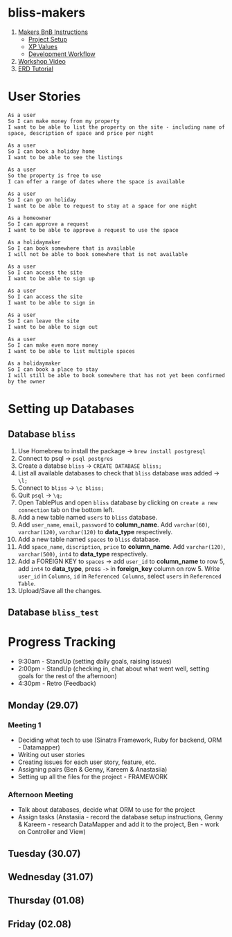 # bliss-makers


1. [Makers BnB Instructions](https://github.com/makersacademy/course/tree/master/makersbnb#turning-a-specification-into-user-stories)
   - [Project Setup](https://github.com/makersacademy/course/tree/master/makersbnb#project-setup)
   - [XP Values](https://github.com/makersacademy/course/tree/master/makersbnb#xp-values)
   - [Development Workflow](https://github.com/makersacademy/course/blob/master/pills/development_workflow.md)
 2. [Workshop Video](https://drive.google.com/open?id=18oBTHQp5m0-5uDq9mcvfIon4jB4A_auv)
 3. [ERD Tutorial](https://www.youtube.com/watch?v=QpdhBUYk7Kk&list=WL&index=9&t=65s)

# User Stories
```
As a user
So I can make money from my property
I want to be able to list the property on the site - including name of space, description of space and price per night

As a user
So I can book a holiday home
I want to be able to see the listings

As a user
So the property is free to use
I can offer a range of dates where the space is available

As a user
So I can go on holiday
I want to be able to request to stay at a space for one night

As a homeowner
So I can approve a request
I want to be able to approve a request to use the space

As a holidaymaker
So I can book somewhere that is available
I will not be able to book somewhere that is not available

As a user
So I can access the site
I want to be able to sign up

As a user
So I can access the site
I want to be able to sign in

As a user
So I can leave the site
I want to be able to sign out

As a user
So I can make even more money
I want to be able to list multiple spaces

As a holidaymaker
So I can book a place to stay
I will still be able to book somewhere that has not yet been confirmed by the owner
```
# Setting up Databases
## Database ```bliss```
1. Use Homebrew to install the package -> ```brew install postgresql```
2. Connect to psql -> ```psql postgres```
3. Create a databse ```bliss``` -> ```CREATE DATABASE bliss;```
4. List all available databases to check that ```bliss``` database was added -> ```\l;```
5. Connect to ```bliss``` -> ```\c bliss;```
6. Quit ```psql``` -> ```\q;```
7. Open TablePlus and open ```bliss``` database by clicking on ```create a new connection``` tab on the bottom left.
8. Add a new table named ```users``` to ```bliss``` database.
9. Add ```user_name```, ```email```, ```password``` to **column_name**. Add ```varchar(60)```, ```varchar(120)```, ```varchar(120)``` to **data_type** respectively.
10. Add a new table named ```spaces``` to ```bliss``` database.
11. Add ```space_name```, ```discription```, ```price``` to **column_name**. Add ```varchar(120)```, ```varchar(500)```, ```int4``` to **data_type** respectively.
12. Add a FOREIGN KEY to ```spaces``` -> add ```user_id``` to **column_name** to row 5, add ```int4``` to **data_type**, press ```->``` in **foreign_key** column on row 5. Write ```user_id``` in ```Columns```, ```id``` in ```Referenced Columns```, select ```users``` in ```Referenced Table```.
13. Upload/Save all the changes.
## Database ```bliss_test```



# Progress Tracking
- 9:30am - StandUp (setting daily goals, raising issues)
- 2:00pm - StandUp (checking in, chat about what went well, setting goals for the rest of the afternoon)
- 4:30pm - Retro (Feedback)

## Monday (29.07)
### Meeting 1
- Deciding what tech to use (Sinatra Framework, Ruby for backend, ORM - Datamapper)
- Writing out user stories
- Creating issues for each user story, feature, etc.
- Assigning pairs (Ben & Genny, Kareem & Anastasiia)
- Setting up all the files for the project - FRAMEWORK
### Afternoon Meeting
- Talk about databases, decide what ORM to use for the project
- Assign tasks (Anstasiia - record the database setup instructions, Genny & Kareem - research DataMapper and add it to the project, Ben - work on Controller and View)

## Tuesday (30.07)
## Wednesday (31.07)
## Thursday (01.08)
## Friday (02.08)
